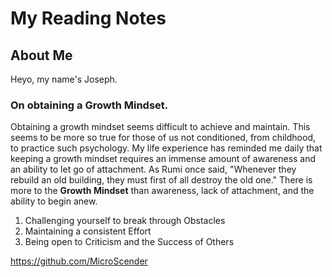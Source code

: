# My Reading Notes

## About Me
Heyo, my name's Joseph. 

### On obtaining a Growth Mindset.

Obtaining a growth mindset seems difficult to achieve and maintain. This seems to be more so true for those of us not conditioned, from childhood, to practice such psychology. My life experience has reminded me daily that keeping a growth mindset requires an immense amount of awareness and an ability to let go of attachment. As Rumi once said, "Whenever they rebuild an old building, they must first of all destroy the old one." There is more to the **Growth Mindset** than awareness, lack of attachment, and the ability to begin anew. 

1. Challenging yourself to break through Obstacles
2. Maintaining a consistent Effort
3. Being open to Criticism and the Success of Others

<https://github.com/MicroScender>
